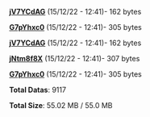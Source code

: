 [**jV7YCdAG**](/data/jV7YCdAG.txt) (15/12/22 - 12:41)- 162 bytes

[**G7pYhxc0**](/data/G7pYhxc0.txt) (15/12/22 - 12:41)- 305 bytes

[**jV7YCdAG**](/data/jV7YCdAG.txt) (15/12/22 - 12:41)- 162 bytes

[**jNtm8f8X**](/data/jNtm8f8X.txt) (15/12/22 - 12:41)- 307 bytes

[**G7pYhxc0**](/data/G7pYhxc0.txt) (15/12/22 - 12:41)- 305 bytes

**Total Datas**: 9117

**Total Size**: 55.02 MB / 55.0 MB